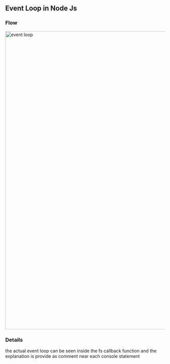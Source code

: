 <h2>Event Loop in Node Js</h2>
<h3>Flow</h2>
<img width="938" alt="event loop" src="https://github.com/Shreyas-sonu/event_loop/assets/111351684/5c7ce372-60d8-4a12-ae58-fa047c48cce0">

<h3>Details</h3>
the actual event loop can be seen inside the fs callback function and the explanation is provide as comment near each console statement
